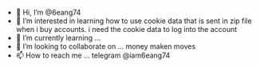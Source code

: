 - 👋 Hi, I’m @6eang74
- 👀 I’m interested in learning how to use cookie data that is sent in zip file when i buy accounts. i need the cookie data to log into the account
- 🌱 I’m currently learning ...
- 💞️ I’m looking to collaborate on ... money maken moves 
- 📫 How to reach me ... telegram @iam6eang74

<!---
6eang74/6eang74 is a ✨ special ✨ repository because its `README.md` (this file) appears on your GitHub profile.
You can click the Preview link to take a look at your changes.
--->
